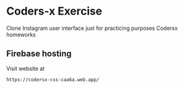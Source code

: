 # Coders-x Exercise
Clone Instagram user interface just for practicing purposes
Codersx homeworks

## Firebase hosting
Visit website at
```
https://codersx-css-caa6a.web.app/
```
